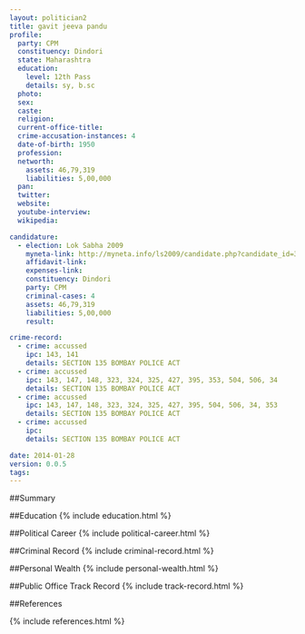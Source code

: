 ```yaml
---
layout: politician2
title: gavit jeeva pandu
profile: 
  party: CPM
  constituency: Dindori
  state: Maharashtra
  education: 
    level: 12th Pass
    details: sy, b.sc
  photo: 
  sex: 
  caste: 
  religion: 
  current-office-title: 
  crime-accusation-instances: 4
  date-of-birth: 1950
  profession: 
  networth: 
    assets: 46,79,319
    liabilities: 5,00,000
  pan: 
  twitter: 
  website: 
  youtube-interview: 
  wikipedia: 

candidature: 
  - election: Lok Sabha 2009
    myneta-link: http://myneta.info/ls2009/candidate.php?candidate_id=3529
    affidavit-link: 
    expenses-link: 
    constituency: Dindori 
    party: CPM
    criminal-cases: 4
    assets: 46,79,319
    liabilities: 5,00,000
    result:  

crime-record: 
  - crime: accussed
    ipc: 143, 141
    details: SECTION 135 BOMBAY POLICE ACT 
  - crime: accussed
    ipc: 143, 147, 148, 323, 324, 325, 427, 395, 353, 504, 506, 34
    details: SECTION 135 BOMBAY POLICE ACT 
  - crime: accussed
    ipc: 143, 147, 148, 323, 324, 325, 427, 395, 504, 506, 34, 353
    details: SECTION 135 BOMBAY POLICE ACT 
  - crime: accussed
    ipc: 
    details: SECTION 135 BOMBAY POLICE ACT 

date: 2014-01-28
version: 0.0.5
tags: 
---
```

##Summary


##Education
{% include education.html %}


##Political Career
{% include political-career.html %}


##Criminal Record
{% include criminal-record.html %}


##Personal Wealth
{% include personal-wealth.html %}


##Public Office Track Record
{% include track-record.html %}


##References


{% include references.html %}